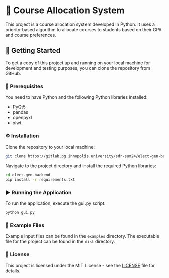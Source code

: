 # 📜 Course Allocation System

This project is a course allocation system developed in Python. It uses a priority-based algorithm to allocate courses to students based on their GPA and course preferences.

## 🚀 Getting Started

To get a copy of this project up and running on your local machine for development and testing purposes, you can clone the repository from GitHub.

### 🤖 Prerequisites

You need to have Python and the following Python libraries installed:

- PyQt5
- pandas
- openpyxl
- xlwt

### ⚙️ Installation

Clone the repository to your local machine:

```bash
git clone https://gitlab.pg.innopolis.university/sdr-sum24/elect-gen-backend.git
```


Navigate to the project directory and install the required Python libraries:

```bash
cd elect-gen-backend
pip install -r requirements.txt
```

### ▶ Running the Application

To run the application, execute the gui.py script:

```bash
python gui.py
```

### 🧩 Example Files

Example input files can be found in the `examples` directory. The executable file for the project can be found in the `dist` directory. 

### 📄 License
This project is licensed under the MIT License - see the [LICENSE](LICENSE) file for details.
